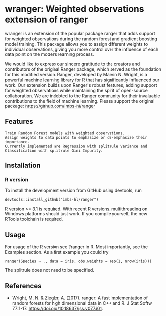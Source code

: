 # wranger: Weighted observations extension of ranger
wranger is an extension of the popular package ranger that adds support for weighted observations during the random forest and gradient boosting model training. This package allows you to assign different weights to individual observations, giving you more control over the influence of each data point on the model's learning process.

We would like to express our sincere gratitude to the creators and contributors of the original Ranger package, which served as the foundation for this modified version. Ranger, developed by Marvin N. Wright, is a powerful machine learning library for R that has significantly influenced our work. Our extension builds upon Ranger's robust features, adding support for weighted observations while maintaining the spirit of open-source collaboration. We are indebted to the Ranger community for their invaluable contributions to the field of machine learning. Please support the original package: https://github.com/imbs-hl/ranger

## Features

    Train Random Forest models with weighted observations.
    Assign weights to data points to emphasize or de-emphasize their importance.
    Currently implemented are Regression with splitrule Variance and Classification with splitrule Gini Impurity.

## Installation
### R version

To install the development version from GitHub using devtools, run

    devtools::install_github("imbs-hl/ranger")

R version >= 3.1 is required. With recent R versions, multithreading on Windows platforms should just work. If you compile yourself, the new RTools toolchain is required.

## Usage
For usage of the R version see ?ranger in R. Most importantly, see the Examples section. As a first example you could try

    ranger(Species ~ ., data = iris, obs.weights = rep(1, nrow(iris)))
The splitrule does not need to be specified. 
## References
- Wright, M. N. & Ziegler, A. (2017). ranger: A fast implementation of random forests for high dimensional data in C++ and R. J Stat Softw 77:1-17. https://doi.org/10.18637/jss.v077.i01.
